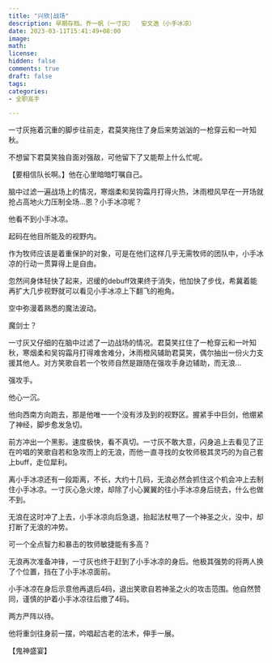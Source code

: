 ```yaml
---
title: "兴欣|战场"
description: 早期存档。乔一帆（一寸灰）  安文逸（小手冰凉）
date: 2023-03-11T15:41:49+08:00
image: 
math: 
license: 
hidden: false
comments: true
draft: false
tags:
categories:
- 全职高手

---
```

一寸灰拖着沉重的脚步往前走，君莫笑拖住了身后来势汹汹的一枪穿云和一叶知秋。

不想留下君莫笑独自面对强敌，可他留下了又能帮上什么忙呢。

【要相信队长啊。】他在心里暗暗叮嘱自己。

脑中过滤一遍战场上的情况，寒烟柔和吴钩霜月打得火热，沐雨橙风早在一开场就抢占高地火力压制全场...恩？小手冰凉呢？

他看不到小手冰凉。

起码在他目所能及的视野内。

作为牧师应该是着重保护的对象，可是在他们这样几乎无需牧师的团队中，小手冰凉的行动一贯算得上是自由。

忽然间身体轻快了起来，迟缓的debuff效果终于消失，他加快了步伐，希冀着能再扩大几步视野就可以看见小手冰凉上下翻飞的袍角。

空中弥漫着熟悉的魔法波动。

魔剑士？

一寸灰又仔细的在脑中过滤了一边战场的情况。君莫笑扛住了一枪穿云和一叶知秋，寒烟柔和吴钩霜月打得难舍难分，沐雨橙风辅助君莫笑，偶尔抽出一份火力支援其他人。对方笑歌自若一个牧师自然是跟随在强攻手身边辅助，而无浪...

强攻手。

他心一沉。

他向西南方向跑去，那是他唯一一个没有涉及到的视野区。握紧手中巨剑，他绷紧了神经，脚步愈发急切。

前方冲出一个黑影。速度极快，看不真切。一寸灰不敢大意，闪身追上去看见了正在吟唱的笑歌自若和急攻而上的无浪，而他一直寻找的女牧师极其灵巧的为自己套上buff，走位犀利。

离小手冰凉还有一段距离，不长，大约十几码，无浪必然会抓住这个机会冲上去制住小手冰凉。一寸灰心急火燎，却除了小心翼翼的往小手冰凉身后绕去，什么也做不到。

无浪在这时冲了上去，小手冰凉向后急退，抬起法杖甩了一个神圣之火，没中，却打断了无浪的冲势。

可一个全点智力和暴击的牧师敏捷能有多高？

无浪再次准备冲锋，一寸灰也终于赶到了小手冰凉的身后。他极其强势的将两人换了个位置，挡在了小手冰凉面前。

小手冰凉在身后示意他再退后4码，退出笑歌自若神圣之火的攻击范围。他自然赞同，谨慎的护着小手冰凉往后撤了4码。

两方严阵以待。

他将重剑往身前一摆，吟唱起古老的法术，伸手一展。

【鬼神盛宴】